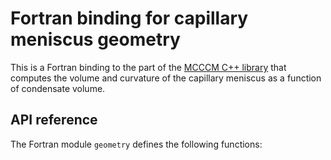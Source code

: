 # Fortran binding for capillary meniscus geometry

This is a Fortran binding to the part of the 
[MCCCM C++ library](https://github.com/egor-demidov/mcccm)
that computes the volume and curvature of the capillary
meniscus as a function of condensate volume.

## API reference

The Fortran module `geometry` defines the following functions:

### 
